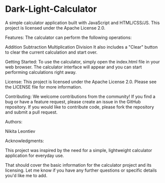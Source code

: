 # Dark-Light-Calculator

A simple calculator application built with JavaScript and HTML/CSS/JS. This project is licensed under the Apache License 2.0.

Features:
The calculator can perform the following operations:

Addition
Subtraction
Multiplication
Division
It also includes a "Clear" button to clear the current calculation and start over.

Getting Started:
To use the calculator, simply open the index.html file in your web browser. The calculator interface will appear and you can start performing calculations right away.

License:
This project is licensed under the Apache License 2.0. Please see the LICENSE file for more information.

Contributing:
We welcome contributions from the community! If you find a bug or have a feature request, please create an issue in the GitHub repository. If you would like to contribute code, please fork the repository and submit a pull request.

Authors:

Nikita Leontiev

Acknowledgments:

This project was inspired by the need for a simple, lightweight calculator application for everyday use.

That should cover the basic information for the calculator project and its licensing. Let me know if you have any further questions or specific details you'd like me to add.
